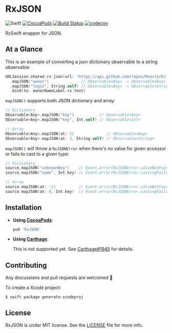# RxJSON

![Swift](https://img.shields.io/badge/Swift-5.0-orange.svg)
[![CocoaPods](http://img.shields.io/cocoapods/v/RxJSON.svg)](https://cocoapods.org/pods/RxJSON)
[![Build Status](https://travis-ci.org/devxoul/RxJSON.svg?branch=master)](https://travis-ci.org/devxoul/RxJSON)
[![codecov](https://img.shields.io/codecov/c/github/devxoul/RxJSON.svg)](https://codecov.io/gh/devxoul/RxJSON)

RxSwift wrapper for JSON.

## At a Glance

This is an example of converting a json dictionary observable to a string observable:

```swift
URLSession.shared.rx.json(url: "https://api.github.com/repos/ReactorKit/ReactorKit")
  .mapJSON("owner")              // Observable<Any> -> Observable<Any>
  .mapJSON("login", String.self) // Observable<Any> -> Observable<String>
  .bind(to: ownerNameLabel.rx.text)
```

`mapJSON()` supports both JSON dictionary and array:

```swift
// Dictionary
Observable<Any>.mapJSON("key")           // Observable<Any>
Observable<Any>.mapJSON("key", Int.self) // Observable<Int>

// Array
Observable<Any>.mapJSON(at: 2)              // Observable<Any>
Observable<Any>.mapJSON(at: 3, String.self) // Observable<String>
```

`mapJSON()` will throw a `RxJSONError` when there's no value for given accessor or fails to cast to a given type:

```swift
// Dictionary
source.mapJSON("unknownKey")    // Event.error(RxJSONError.valueNotFound)
source.mapJSON("name", Int.key) // Event.error(RxJSONError.castingFailed)

// Array
source.mapJSON(at: -1)          // Event.error(RxJSONError.valueNotFound)
source.mapJSON(at: 0, Int.key)  // Event.error(RxJSONError.castingFailed)
```

## Installation

* **Using [CocoaPods](https://cocoapods.org)**:

    ```ruby
    pod 'RxJSON'
    ```

* **Using [Carthage](https://github.com/Carthage/Carthage)**:


    This is not supported yet. See [Carthage#1945](https://github.com/Carthage/Carthage/pull/1945) for details.

## Contributing

Any discussions and pull requests are welcomed 💖

To create a Xcode project:

```console
$ swift package generate-xcodeproj
```

## License

RxJSON is under MIT license. See the [LICENSE](LICENSE) file for more info.
